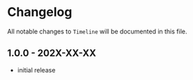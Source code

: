 # Changelog

All notable changes to `Timeline` will be documented in this file.

## 1.0.0 - 202X-XX-XX

- initial release
